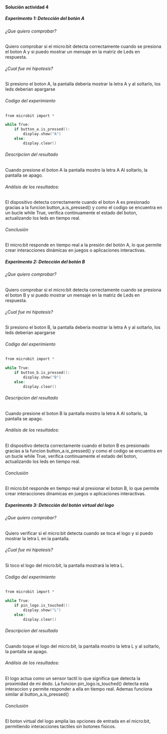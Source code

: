 #### Solución actividad 4 

##### Experimento 1: Detección del botón A

###### ¿Que quiero comprobar?
Quiero comprobar si el micro:bit detecta correctamente cuando se presiona el boton A y si puedo mostrar un mensaje en la matriz de Leds en respuesta.

###### ¿Cual fue mi hipotesis?
Si presiono el boton A, la pantalla debería mostrar la letra A y al soltarlo, los leds deberian apargarse

###### Codigo del experimiento 
```c
from microbit import *

while True:
    if button_a.is_pressed():
        display.show("A")
    else:
        display.clear()
````
###### Descripcion del resultado
Cuando presione el boton A la pantalla mostro la letra A Al soltarlo, la pantalla se apago.

###### Análisis de los resultados:
El dispositivo detecta correctamente cuando el boton A es presionado gracias a la funcion button_a.is_pressed() y como el codigo se encuentra en un bucle while True, verifica continuamente el estado del boton, actualizando los leds en tiempo real.

###### Conclusión
El micro:bit responde en tiempo real a la presión del botón A, lo que permite crear interacciones dinámicas en juegos o aplicaciones interactivas.

##### Experimento 2: Detección del botón B

###### ¿Que quiero comprobar?
Quiero comprobar si el micro:bit detecta correctamente cuando se presiona el boton B y si puedo mostrar un mensaje en la matriz de Leds en respuesta.

###### ¿Cual fue mi hipotesis?
Si presiono el boton B, la pantalla debería mostrar la letra A y al soltarlo, los leds deberian apargarse

###### Codigo del experimiento
```c
from microbit import *

while True:
    if button_b.is_pressed():
        display.show("B")
    else:
        display.clear()
````
###### Descripcion del resultado
Cuando presione el boton B la pantalla mostro la letra A Al soltarlo, la pantalla se apago.

###### Análisis de los resultados:
El dispositivo detecta correctamente cuando el boton B es presionado gracias a la funcion button_a.is_pressed() y como el codigo se encuentra en un bucle while True, verifica continuamente el estado del boton, actualizando los leds en tiempo real.

###### Conclusión
El micro:bit responde en tiempo real al presionar el boton B, lo que permite crear interacciones dinamicas en juegos o aplicaciones interactivas.

##### Experimento 3: Detección del botón virtual del logo

###### ¿Que quiero comprobar?
Quiero verificar si el micro:bit detecta cuando se toca el logo y si puedo mostrar la letra L en la pantalla.

###### ¿Cual fue mi hipotesis?
Si toco el logo del micro:bit, la pantalla mostrará la letra L.

###### Codigo del experimiento
```c
from microbit import *

while True:
    if pin_logo.is_touched():
        display.show("L")
    else:
        display.clear()
````
###### Descripcion del resultado
Cuando toque el logo del micro:bit, la pantalla mostro la letra L y al soltarlo, la pantalla se apago.

###### Análisis de los resultados:
El logo actua como un sensor tactil lo que significa que detecta la proximidad de mi dedo. La funcion pin_logo.is_touched() detecta esta interaccion y permite responder a ella en tiempo real. Ademas funciona similar al button_a.is_pressed()

###### Conclusión
El boton virtual del logo amplia las opciones de entrada en el micro:bit, permitiendo interacciones tactiles sin botones fisicos.











